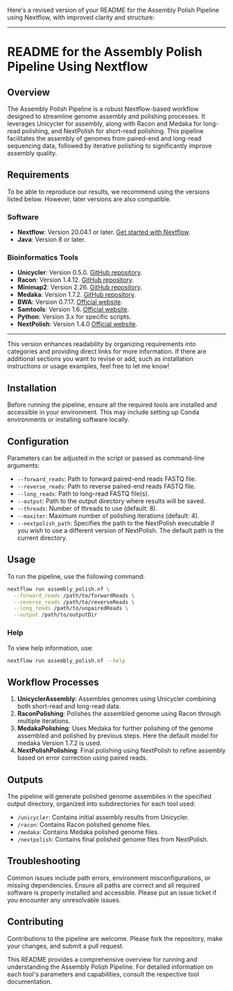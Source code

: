 Here's a revised version of your README for the Assembly Polish Pipeline using Nextflow, with improved clarity and structure:

---

# README for the Assembly Polish Pipeline Using Nextflow

## Overview

The Assembly Polish Pipeline is a robust Nextflow-based workflow designed to streamline genome assembly and polishing processes. It leverages Unicycler for assembly, along with Racon and Medaka for long-read polishing, and NextPolish for short-read polishing. This pipeline facilitates the assembly of genomes from paired-end and long-read sequencing data, followed by iterative polishing to significantly improve assembly quality.

## Requirements

To be able to reproduce our results, we recommend using the versions listed below. However, later versions are also compatible.

### Software
- **Nextflow**: Version 20.04.1 or later. [Get started with Nextflow](https://www.nextflow.io/docs/latest/getstarted.html).
- **Java**: Version 8 or later.

### Bioinformatics Tools
- **Unicycler**: Version 0.5.0. [GitHub repository](https://github.com/rrwick/Unicycler).
- **Racon**: Version 1.4.12. [GitHub repository](https://github.com/isovic/racon).
- **Minimap2**: Version 2.26. [GitHub repository](https://github.com/lh3/minimap2).
- **Medaka**: Version 1.7.2. [GitHub repository](https://github.com/nanoporetech/medaka).
- **BWA**: Version 0.7.17. [Official website](http://bio-bwa.sourceforge.net/).
- **Samtools**: Version 1.6. [Official website](http://www.htslib.org/).
- **Python**: Version 3.x for specific scripts.
- **NextPolish**: Version 1.4.0 [Official website](https://github.com/Nextomics/NextPolish).

---

This version enhances readability by organizing requirements into categories and providing direct links for more information. If there are additional sections you want to revise or add, such as installation instructions or usage examples, feel free to let me know!
## Installation

Before running the pipeline, ensure all the required tools are installed and accessible in your environment. This may include setting up Conda environments or installing software locally.

## Configuration

Parameters can be adjusted in the script or passed as command-line arguments:

- `--forward_reads`: Path to forward paired-end reads FASTQ file.
- `--reverse_reads`: Path to reverse paired-end reads FASTQ file.
- `--long_reads`: Path to long-read FASTQ file(s).
- `--output`: Path to the output directory where results will be saved.
- `--threads`: Number of threads to use (default: 8).
- `--maxiter`: Maximum number of polishing iterations (default: 4).
- `--nextpolish_path`:  Specifies the path to the NextPolish executable if you wish to use a different version of NextPolish. The default path is the current directory.


## Usage

To run the pipeline, use the following command:

```bash
nextflow run assembly_polish.nf \
  --forward_reads /path/to/forwardReads \
  --reverse_reads /path/to/reverseReads \
  --long_reads /path/to/unpairedReads \
  --output /path/to/outputDir
```

### Help

To view help information, use:

```bash
nextflow run assembly_polish.nf --help
```

## Workflow Processes

1. **UnicyclerAssembly**: Assembles genomes using Unicycler combining both short-read and long-read data. 
2. **RaconPolishing**: Polishes the assembled genome using Racon through multiple iterations.
3. **MedakaPolishing**: Uses Medaka for further polishing of the genome assembled and polished by previous steps. Here the default model for medaka Version 1.7.2 is used.
4. **NextPolishPolishing**: Final polishing using NextPolish to refine assembly based on error correction using paired reads.

## Outputs

The pipeline will generate polished genome assemblies in the specified output directory, organized into subdirectories for each tool used:

- `/unicycler`: Contains initial assembly results from Unicycler.
- `/racon`: Contains Racon polished genome files.
- `/medaka`: Contains Medaka polished genome files.
- `/nextpolish`: Contains final polished genome files from NextPolish.


## Troubleshooting

Common issues include path errors, environment misconfigurations, or missing dependencies. Ensure all paths are correct and all required software is properly installed and accessible. Please put an issue ticket if you encounter any unresolvable issues. 

## Contributing

Contributions to the pipeline are welcome. Please fork the repository, make your changes, and submit a pull request.

This README provides a comprehensive overview for running and understanding the Assembly Polish Pipeline. For detailed information on each tool's parameters and capabilities, consult the respective tool documentation.
